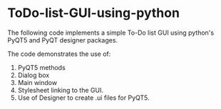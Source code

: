 # ToDo-list-GUI-using-python
The following code implements a simple To-Do list GUI using python's PyQT5 and PyQT designer packages.

The code demonstrates the use of:
  1. PyQT5 methods
  2. Dialog box
  3. Main window
  4. Stylesheet linking to the GUI.
  5. Use of Designer to create .ui files for PyQT5.
